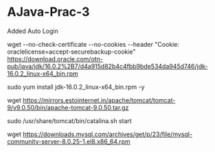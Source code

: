 # AJava-Prac-3
Added Auto Login

wget --no-check-certificate --no-cookies --header "Cookie: oraclelicense=accept-securebackup-cookie" https://download.oracle.com/otn-pub/java/jdk/16.0.2%2B7/d4a915d82b4c4fbb9bde534da945d746/jdk-16.0.2_linux-x64_bin.rpm

sudo yum install jdk-16.0.2_linux-x64_bin.rpm -y

wget https://mirrors.estointernet.in/apache/tomcat/tomcat-9/v9.0.50/bin/apache-tomcat-9.0.50.tar.gz

sudo /usr/share/tomcat/bin/catalina.sh start

wget https://downloads.mysql.com/archives/get/p/23/file/mysql-community-server-8.0.25-1.el8.x86_64.rpm
